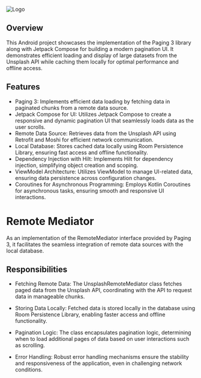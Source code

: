 
![Logo](https://dev-to-uploads.s3.amazonaws.com/uploads/articles/th5xamgrr6se0x5ro4g6.png)







## Overview

This Android project showcases the implementation of the Paging 3 library along with Jetpack Compose for building a modern pagination UI. It demonstrates efficient loading and display of large datasets from the Unsplash API while caching them locally for optimal performance and offline access.

## Features

- Paging 3: Implements efficient data loading by fetching data in paginated chunks from a remote data source.
- Jetpack Compose for UI: Utilizes Jetpack Compose to create a responsive and dynamic pagination UI that seamlessly loads data as the user scrolls.
- Remote Data Source: Retrieves data from the Unsplash API using Retrofit and Moshi for efficient network communication.
- Local Database: Stores cached data locally using Room Persistence Library, ensuring fast access and offline functionality.
- Dependency Injection with Hilt: Implements Hilt for dependency injection, simplifying object creation and scoping.
- ViewModel Architecture: Utilizes ViewModel to manage UI-related data, ensuring data persistence across configuration changes.
- Coroutines for Asynchronous Programming: Employs Kotlin Coroutines for asynchronous tasks, ensuring smooth and responsive UI interactions.


# Remote Mediator 


As an implementation of the RemoteMediator interface provided by Paging 3, it facilitates the seamless integration of remote data sources with the local database.

## Responsibilities
- Fetching Remote Data: The UnsplashRemoteMediator class fetches paged data from the Unsplash API, coordinating with the API to request data in manageable chunks.

- Storing Data Locally: Fetched data is stored locally in the database using Room Persistence Library, enabling faster access and offline functionality.

- Pagination Logic: The class encapsulates pagination logic, determining when to load additional pages of data based on user interactions such as scrolling.

- Error Handling: Robust error handling mechanisms ensure the stability and responsiveness of the application, even in challenging network conditions.
